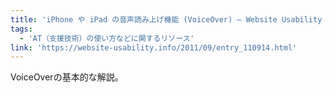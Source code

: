 ```yaml
---
title: 'iPhone や iPad の音声読み上げ機能 (VoiceOver) — Website Usability Info'
tags:
  - 'AT（支援技術）の使い方などに関するリソース'
link: 'https://website-usability.info/2011/09/entry_110914.html'
---
```


VoiceOverの基本的な解説。
